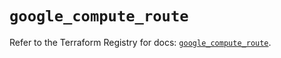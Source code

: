 # `google_compute_route`

Refer to the Terraform Registry for docs: [`google_compute_route`](https://registry.terraform.io/providers/hashicorp/google/6.18.1/docs/resources/compute_route).
